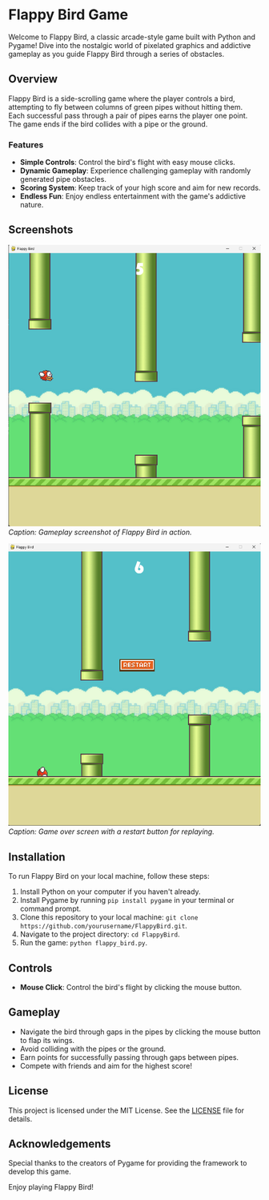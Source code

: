 # Flappy Bird Game

Welcome to Flappy Bird, a classic arcade-style game built with Python and Pygame! Dive into the nostalgic world of pixelated graphics and addictive gameplay as you guide Flappy Bird through a series of obstacles.

## Overview

Flappy Bird is a side-scrolling game where the player controls a bird, attempting to fly between columns of green pipes without hitting them. Each successful pass through a pair of pipes earns the player one point. The game ends if the bird collides with a pipe or the ground.

### Features

- **Simple Controls**: Control the bird's flight with easy mouse clicks.
- **Dynamic Gameplay**: Experience challenging gameplay with randomly generated pipe obstacles.
- **Scoring System**: Keep track of your high score and aim for new records.
- **Endless Fun**: Enjoy endless entertainment with the game's addictive nature.

## Screenshots

![Screenshot 1](screenshots/screenshot1.png)
*Caption: Gameplay screenshot of Flappy Bird in action.*

![Screenshot 2](screenshots/screenshot2.png)
*Caption: Game over screen with a restart button for replaying.*

## Installation

To run Flappy Bird on your local machine, follow these steps:

1. Install Python on your computer if you haven't already.
2. Install Pygame by running `pip install pygame` in your terminal or command prompt.
3. Clone this repository to your local machine: `git clone https://github.com/yourusername/FlappyBird.git`.
4. Navigate to the project directory: `cd FlappyBird`.
5. Run the game: `python flappy_bird.py`.

## Controls

- **Mouse Click**: Control the bird's flight by clicking the mouse button.

## Gameplay

- Navigate the bird through gaps in the pipes by clicking the mouse button to flap its wings.
- Avoid colliding with the pipes or the ground.
- Earn points for successfully passing through gaps between pipes.
- Compete with friends and aim for the highest score!

## License

This project is licensed under the MIT License. See the [LICENSE](LICENSE) file for details.

## Acknowledgements

Special thanks to the creators of Pygame for providing the framework to develop this game.

Enjoy playing Flappy Bird!
